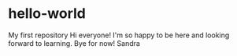 # hello-world
My first repository
Hi everyone!
I'm so happy to be here and looking forward to learning.
Bye for now!
Sandra
